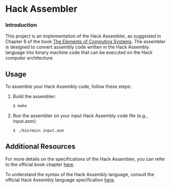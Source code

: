 # Hack Assembler

### Introduction
This project is an implementation of the Hack Assembler, as suggested in Chapter 6 of the book [The Elements of Computing Systems](https://nand2tetris.org). The assembler is designed to convert assembly code written in the Hack Assembly language into binary machine code that can be executed on the Hack computer architecture.

## Usage
To assemble your Hack Assembly code, follow these steps:

1. Build the assembler:
   ```bash
   $ make
   ```

2. Run the assembler on your input Hack Assembly code file (e.g., input.asm):
   ```bash
   $ ./bin/main input.asm
   ```

## Additional Resources
For more details on the specifications of the Hack Assembler, you can refer to the official book chapter [here](https://www.nand2tetris.org/_files/ugd/44046b_89a8e226476741a3b7c5204575b8a0b2.pdf#page=5).

To understand the syntax of the Hack Assembly language, consult the official Hack Assembly language specification [here](https://www.nand2tetris.org/_files/ugd/44046b_7ef1c00a714c46768f08c459a6cab45a.pdf#page=6).
